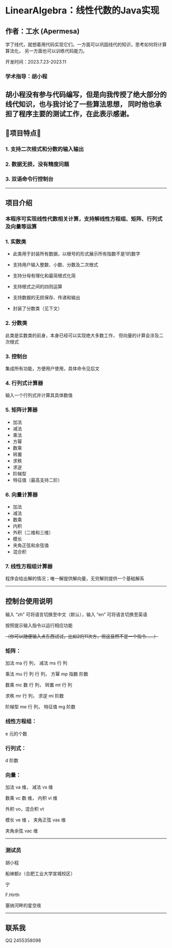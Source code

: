 # LinearAlgebra：线性代数的Java实现

## 作者：工水 (Apermesa)

学了线代，就想着用代码实现它们。一方面可以巩固线代的知识，思考如何将计算算法化，
另一方面也可以训练代码能力。

开发时间：2023.7.23-2023.11

### 学术指导：胡小程

胡小程没有参与代码编写，但是向我传授了绝大部分的线代知识，也与我讨论了一些算法思想，
同时他也承担了程序主要的测试工作，在此表示感谢。
---

## 🚀项目特点🚀

### 1. 支持二次根式和分数的输入输出

### 2. 数据无损，没有精度问题

### 3. 双语命令行控制台

---

## 项目介绍

### 本程序可实现线性代数相关计算，支持解线性方程组、矩阵、行列式及向量等运算

### 1. 实数类

- 此类用于封装所有数据，以根号的形式展示所有指数不是1的数字

- 支持用户输入整数、小数、分数及二次根式

- 支持分母有理化和最简根式化简

- 支持根式之间的四则运算

- 支持数据的无损保存、传递和输出

- 封装了分数类（见下文）

### 2. 分数类

此类是实数类的前身，本身已经可以实现绝大多数工作，
但向量的计算会涉及二次根式

### 3. 控制台

集成所有功能，方便用户使用，具体命令见后文

### 4. 行列式计算器

输入一个行列式并计算其具体数值

### 5. 矩阵计算器

- 加法
- 减法
- 乘法
- 方幂
- 数乘
- 转置
- 求秩
- 求逆
- 阶梯型
- 特征值（最高支持二阶）

### 6. 向量计算器

- 加法
- 减法
- 数乘
- 内积
- 外积（二维和三维）
- 模长
- 夹角正弦和余弦值
- 混合积

### 7. 线性方程组计算器

程序会给出解的情况；唯一解提供解向量，无穷解则提供一个基础解系


---

## 控制台使用说明

输入 “zh” 可将语言切换至中文（默认），输入 “en” 可将语言切换至英语

按照提示输入指令以运行相应功能

~~（你可以随便输入点东西试试，比如2的11次方，但这显然不是一个指令……）~~

### 矩阵：

加法 ma 行 列， 减法 ms 行 列

乘法 mu 行 列 行 列， 方幂 mp 指数 阶数

数乘 mc 数 行 列， 转置 mt 行 列

求秩 mr 行 列， 求逆 mi 阶数

阶梯型 me 行 列， 特征值 mg 阶数

### 线性方程组：

e 元的个数

### 行列式：

d 阶数

### 向量：

加法 va 维， 减法 vs 维

数乘 vc 数 维， 内积 vi 维

外积 vo，混合积 vt

模长 ve 维 ， 夹角正弦 vas 维

夹角余弦 vac 维

---

### 测试员

胡小程

船袜额z（合肥工业大学宣城校区）

宁

F.Hirth

塞纳河畔的星空夜

---

## 联系我

QQ 2455358098